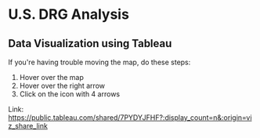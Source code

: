 # U.S. DRG Analysis
## Data Visualization using Tableau

If you're having trouble moving the map, do these steps:
1) Hover over the map
2) Hover over the right arrow
3) Click on the icon with 4 arrows

Link: https://public.tableau.com/shared/7PYDYJFHF?:display_count=n&:origin=viz_share_link
